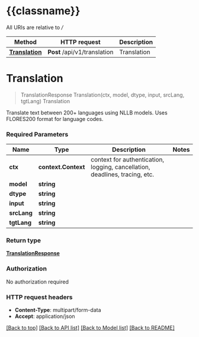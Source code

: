 # {{classname}}

All URIs are relative to */*

Method | HTTP request | Description
------------- | ------------- | -------------
[**Translation**](TranslationApi.md#Translation) | **Post** /api/v1/translation | Translation

# **Translation**
> TranslationResponse Translation(ctx, model, dtype, input, srcLang, tgtLang)
Translation

Translate text between 200+ languages using NLLB models. Uses FLORES200 format for language codes.

### Required Parameters

Name | Type | Description  | Notes
------------- | ------------- | ------------- | -------------
 **ctx** | **context.Context** | context for authentication, logging, cancellation, deadlines, tracing, etc.
  **model** | **string**|  | 
  **dtype** | **string**|  | 
  **input** | **string**|  | 
  **srcLang** | **string**|  | 
  **tgtLang** | **string**|  | 

### Return type

[**TranslationResponse**](TranslationResponse.md)

### Authorization

No authorization required

### HTTP request headers

 - **Content-Type**: multipart/form-data
 - **Accept**: application/json

[[Back to top]](#) [[Back to API list]](../README.md#documentation-for-api-endpoints) [[Back to Model list]](../README.md#documentation-for-models) [[Back to README]](../README.md)

